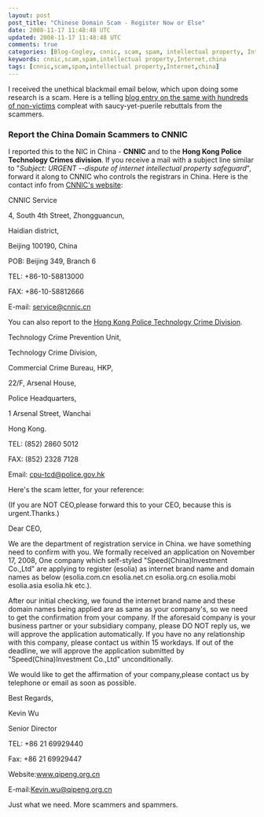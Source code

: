 ```yaml
---           
layout: post
post_title: "Chinese Domain Scam - Register Now or Else"
date: 2008-11-17 11:48:48 UTC
updated: 2008-11-17 11:48:48 UTC
comments: true
categories: [Blog-Cogley, cnnic, scam, spam, intellectual property, Internet, china]
keywords: cnnic,scam,spam,intellectual property,Internet,china
tags: [cnnic,scam,spam,intellectual property,Internet,china]
---
```

 

I received the unethical blackmail email below, which upon doing some research is a scam. Here is a telling [blog entry on the same with hundreds of non-victims](http://blog.sinohosting.net/beware-of-chinese-domain-names-fraud/) compleat with saucy-yet-puerile rebuttals from the scammers. 


### Report the China Domain Scammers to CNNIC



I reported this to the NIC in China - **CNNIC** and to the **Hong Kong Police Technology Crimes division**. If you receive a mail with a subject line similar to "_Subject: URGENT --dispute of internet intellectual property safeguard_", forward it along to CNNIC who controls the registrars in China. Here is the contact info from [CNNIC's website](http://www.cnnic.cn/en/html/contact_us_01.htm?2918134457=1865079662): 


> 


CNNIC Service


4, South 4th Street, Zhongguancun,


Haidian district,


Beijing 100190, China


POB: Beijing 349, Branch 6


TEL: +86-10-58813000


FAX: +86-10-58812666


E-mail: service@cnnic.cn





You can also report to the [Hong Kong Police Technology Crime Division](http://www.police.gov.hk/hkp-home/english/tcd/contact.htm). 


> 


Technology Crime Prevention Unit,


Technology Crime Division,


Commercial Crime Bureau, HKP,


22/F, Arsenal House,


Police Headquarters,


1 Arsenal Street, Wanchai


Hong Kong.


TEL: (852) 2860 5012


FAX: (852) 2328 7128


Email: cpu-tcd@police.gov.hk





Here's the scam letter, for your reference: 


> 


(If you are NOT CEO,please forward this to your CEO, because this is urgent.Thanks.)


 


Dear CEO,


 


We are the department of registration service in China. we have something need to confirm with you. We formally received an application on November 17, 2008, One  company which self-styled "Speed(China)Investment Co.,Ltd" are applying to register (esolia) as internet brand name and domain names as below (esolia.com.cn  esolia.net.cn  esolia.org.cn  esolia.mobi  esolia.asia  esolia.hk  etc.).


 


After our initial checking, we found the internet brand name and these domain names being applied are as same as your company's, so we need to get the confirmation from your company. If the aforesaid company is your business partner or your subsidiary company, please DO NOT reply us, we will approve the application automatically. If you have no any relationship with this company, please contact us within 15 workdays. If out of the deadline, we will approve the application  submitted by "Speed(China)Investment Co.,Ltd" unconditionally.


   


We would like to get the affirmation of your company,please contact us by telephone or email as soon as possible.


 


Best Regards,


 


Kevin Wu


Senior Director


TEL: +86 21 69929440


Fax:  +86 21 69929447


Website:www.qipeng.org.cn 


E-mail:Kevin.wu@qipeng.org.cn





Just what we need. More scammers and spammers. 
















